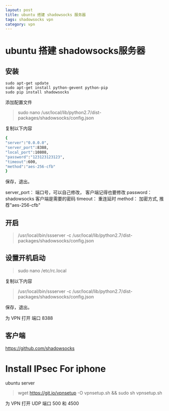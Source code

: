 ```yaml
---
layout: post
title: ubuntu 搭建 shadowsocks 服务器
tags: shadowsocks vpn
category: vpn
---
```


# ubuntu 搭建 shadowsocks服务器

## 安装

```
sudo apt-get update
sudo apt-get install python-gevent python-pip
sudo pip install shadowsocks
```

添加配置文件
>sudo nano /usr/local/lib/python2.7/dist-packages/shadowsocks/config.json

复制以下内容

```sh
{
"server":"0.0.0.0",
"server_port":8388,
"local_port":10808,
"password":"123123123123",
"timeout":600,
"method":"aes-256-cfb"
}
```

保存，退出。

server_port：  端口号，可以自己修改， 客户端记得也要修改
password：  shadowsocks 客户端是需要的密码
timeout：   重连延时
method：  加密方式, 推荐"aes-256-cfb"


## 开启

>/usr/local/bin/ssserver -c /usr/local/lib/python2.7/dist-packages/shadowsocks/config.json

## 设置开机启动

>sudo nano  /etc/rc.local

复制以下内容

>/usr/local/bin/ssserver -c /usr/local/lib/python2.7/dist-packages/shadowsocks/config.json

保存，退出。

为 VPN 打开  端口 8388

## 客户端

<https://github.com/shadowsocks>


# Install IPsec For iphone

ubuntu server

>wget https://git.io/vpnsetup -O vpnsetup.sh && sudo sh vpnsetup.sh

为 VPN 打开 UDP 端口 500 和 4500
